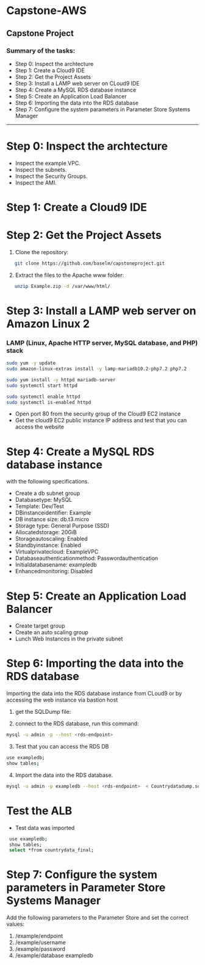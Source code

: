 # Capstone-AWS

## Capstone Project


### Summary of the tasks:
- Step 0:  Inspect the archtecture
- Step 1: Create a Cloud9 IDE 
- Step 2: Get the Project Assets 
- Step 3: Install a LAMP web server on CLoud9 IDE
- Step 4: Create a MySQL RDS database instance 
- Step 5: Create an Application Load Balancer 
- Step 6: Importing the data into the RDS database 
- Step 7: Configure the system parameters in Parameter Store Systems Manager 


--------------------------------------------------------------------------------------------------------------------------------------------------------------------------------

# Step 0:  Inspect the archtecture 
- Inspect the example VPC. 
- Inspect the subnets. 
- Inspect the Security Groups.
- Inspect the AMI.  


# Step 1: Create a Cloud9 IDE




# Step 2: Get the Project Assets 
1. Clone the repository:
```sh
   git clone https://github.com/baselm/capstoneproject.git
   ```
2. Extract the files to the Apache www folder:
```sh
   unzip Example.zip -d /var/www/html/
   ```
   
# Step 3: Install a LAMP web server on Amazon Linux 2

### LAMP (Linux, Apache HTTP server, MySQL database, and PHP) stack

```sh
sudo yum -y update
sudo amazon-linux-extras install -y lamp-mariadb10.2-php7.2 php7.2

sudo yum install -y httpd mariadb-server
sudo systemctl start httpd

sudo systemctl enable httpd
sudo systemctl is-enabled httpd
```




- Open port 80 from the security group of the Cloud9 EC2 instance
- Get the cloud9 EC2 public instance IP address and test that you can access the website 

# Step 4: Create a MySQL RDS database instance 

with the following specifications.

 -  Create a db subnet group 
 -  Databasetype: MySQL
 -  Template: Dev/Test
 -  DBinstanceidentifier: Example
 -  DB instance size: db.t3.micro
 -  Storage type: General Purpose (SSD)
 -  Allocatedstorage: 20GiB
 -  Storageautoscaling: Enabled
 -  Standbyinstance: Enabled
 -  Virtualprivatecloud: ExampleVPC
 -  Databaseauthenticationmethod: Passwordauthentication 
 -  Initialdatabasename: exampledb
 -  Enhancedmonitoring: Disabled

# Step 5: Create an Application Load Balancer
- Create target group 
- Create an auto scaling group 
- Lunch Web Instances in the private subnet

# Step 6: Importing the data into the RDS database

 Importing the data into the RDS database instance from CLoud9 or by accessing the web instance via bastion host
 
 1. get the SQLDump file:
 
 2. connect to the RDS database, run this command:
```sh
mysql -u admin -p --host <rds-endpoint>
 ```
 3. Test that you can access the RDS DB 
 ```sh
 use exampledb;	
 show tables; 

 ```
 
 4. Import the data into the RDS database.
 ```sh
 mysql -u admin -p exampledb --host <rds-endpoint>  < Countrydatadump.sql       
 ```
# Test the ALB 

- Test data was imported 
```sh
 use exampledb;	
 show tables; 
 select *from countrydata_final; 
 ```

# Step 7: Configure the system parameters in Parameter Store Systems Manager

Add the following parameters to the Parameter Store and set the correct values:

1. /example/endpoint 
2. /example/username   
3. /example/password  
4. /example/database exampledb

